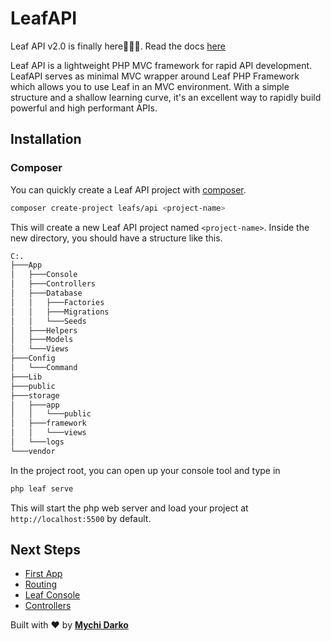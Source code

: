 # LeafAPI

<p class="alert -info">
  Leaf API v2.0 is finally here🎉🎉🎉. Read the docs <a href="/#/leaf-api/v/2.0/">here</a>
</p>

Leaf API is a lightweight PHP MVC framework for rapid API development. LeafAPI serves as minimal MVC wrapper around Leaf PHP Framework which allows you to use Leaf in an MVC environment. With a simple structure and a shallow learning curve, it's an excellent way to rapidly build powerful and high performant APIs.

## Installation

### Composer

You can quickly create a Leaf API project with [composer](https://getcomposer.org).

```bash
composer create-project leafs/api <project-name>
```

This will create a new Leaf API project named `<project-name>`. Inside the new directory, you should have a structure like this.

```bash
C:.
├───App
│   ├───Console
│   ├───Controllers
│   ├───Database
│   │   ├───Factories
│   │   ├───Migrations
│   │   └───Seeds
│   ├───Helpers
│   ├───Models
│   └───Views
├───Config
│   └───Command
├───Lib
├───public
├───storage
│   ├───app
│   │   └───public
│   ├───framework
│   │   └───views
│   └───logs
└───vendor
```

In the project root, you can open up your console tool and type in

```bash
php leaf serve
```

This will start the php web server and load your project at `http://localhost:5500` by default.

## Next Steps

- [First App](/leaf-api/v/1.2/getting-started/first-app)
- [Routing](/leaf-api/v/1.2/core/routing)
- [Leaf Console](/leaf-api/v/1.2/utils/console)
- [Controllers](/leaf-api/v/1.2/core/controllers)

Built with ❤ by [**Mychi Darko**](//mychi.netlify.app)
